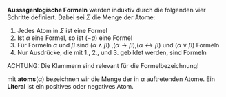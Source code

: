**Aussagenlogische Formeln** werden induktiv durch die folgenden vier Schritte definiert. Dabei sei $\Sigma$ die Menge der Atome:
1. Jedes Atom in $\Sigma$ ist eine Formel
2. Ist $\alpha$ eine Formel, so ist $(\neg a)$ eine Formel
3. Für Formeln $\alpha$ und $\beta$ sind $(\alpha\wedge\beta)$ ,$(\alpha\rightarrow\beta)$,$(\alpha\leftrightarrow\beta)$ und $(\alpha\vee\beta)$ Formeln
4. Nur Ausdrücke, die mit 1., 2., und 3. gebildet werden, sind Formeln

ACHTUNG: Die Klammern sind relevant für die Formelbezeichnung!

mit **atoms**($\alpha$) bezeichnen wir die Menge der in $\alpha$ auftretenden Atome. Ein **Literal** ist ein positives oder negatives Atom.